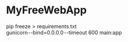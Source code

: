# MyFreeWebApp

pip freeze > requirements.txt
<br />
gunicorn --bind=0.0.0.0 --timeout 600 main:app
